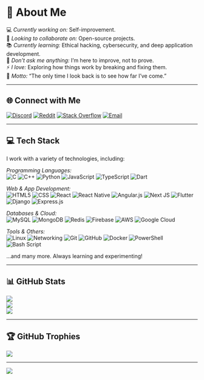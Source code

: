 # 💫 About Me
💻 *Currently working on:* Self-improvement.  
🤝 *Looking to collaborate on:* Open-source projects.  
📚 *Currently learning:* Ethical hacking, cybersecurity, and deep application development.  
🙅 *Don’t ask me anything:* I’m here to improve, not to prove.  
⚡ *I love:* Exploring how things work by breaking and fixing them.  
🌱 *Motto:* “The only time I look back is to see how far I’ve come.”

---

## 🌐 Connect with Me
[![Discord](https://img.shields.io/badge/Discord-%237289DA.svg?logo=discord&logoColor=white)](https://discord.gg/pand3y_ranjit) 
[![Reddit](https://img.shields.io/badge/Reddit-%23FF4500.svg?logo=Reddit&logoColor=white)](https://reddit.com/user/pandey_ranjit) 
[![Stack Overflow](https://img.shields.io/badge/-Stackoverflow-FE7A16?logo=stack-overflow&logoColor=white)](https://stackoverflow.com/users/pand3y-ranjit) 
[![Email](https://img.shields.io/badge/Email-D14836?logo=gmail&logoColor=white)](mailto:ranjitpand3ysoc@gmail.com)  

---

## 💻 Tech Stack
I work with a variety of technologies, including:

*Programming Languages:*  
![C](https://img.shields.io/badge/c-%2300599C.svg?style=for-the-badge&logo=c&logoColor=white) 
![C++](https://img.shields.io/badge/c++-%2300599C.svg?style=for-the-badge&logo=c%2B%2B&logoColor=white) 
![Python](https://img.shields.io/badge/python-3670A0?style=for-the-badge&logo=python&logoColor=ffdd54) 
![JavaScript](https://img.shields.io/badge/javascript-%23323330.svg?style=for-the-badge&logo=javascript&logoColor=%23F7DF1E) 
![TypeScript](https://img.shields.io/badge/typescript-%23007ACC.svg?style=for-the-badge&logo=typescript&logoColor=white) 
![Dart](https://img.shields.io/badge/dart-%230175C2.svg?style=for-the-badge&logo=dart&logoColor=white)

*Web & App Development:*  
![HTML5](https://img.shields.io/badge/html5-%23E34F26.svg?style=for-the-badge&logo=html5&logoColor=white) 
![CSS](https://img.shields.io/badge/css3-%231572B6.svg?style=for-the-badge&logo=css3&logoColor=white) 
![React](https://img.shields.io/badge/react-%2320232a.svg?style=for-the-badge&logo=react&logoColor=%2361DAFB) 
![React Native](https://img.shields.io/badge/react_native-%2320232a.svg?style=for-the-badge&logo=react&logoColor=%2361DAFB) 
![Angular.js](https://img.shields.io/badge/angular.js-%23E23237.svg?style=for-the-badge&logo=angularjs&logoColor=white) 
![Next JS](https://img.shields.io/badge/Next-black?style=for-the-badge&logo=next.js&logoColor=white) 
![Flutter](https://img.shields.io/badge/Flutter-%2302569B.svg?style=for-the-badge&logo=Flutter&logoColor=white) 
![Django](https://img.shields.io/badge/django-%23092E20.svg?style=for-the-badge&logo=django&logoColor=white) 
![Express.js](https://img.shields.io/badge/express.js-%23404d59.svg?style=for-the-badge&logo=express&logoColor=%2361DAFB)

*Databases & Cloud:*  
![MySQL](https://img.shields.io/badge/mysql-4479A1.svg?style=for-the-badge&logo=mysql&logoColor=white) 
![MongoDB](https://img.shields.io/badge/MongoDB-%234ea94b.svg?style=for-the-badge&logo=mongodb&logoColor=white) 
![Redis](https://img.shields.io/badge/redis-%23DD0031.svg?style=for-the-badge&logo=redis&logoColor=white) 
![Firebase](https://img.shields.io/badge/firebase-%23039BE5.svg?style=for-the-badge&logo=firebase) 
![AWS](https://img.shields.io/badge/AWS-%23FF9900.svg?style=for-the-badge&logo=amazon-aws&logoColor=white) 
![Google Cloud](https://img.shields.io/badge/GoogleCloud-%234285F4.svg?style=for-the-badge&logo=google-cloud&logoColor=white)

*Tools & Others:*  
![Linux](https://img.shields.io/badge/Linux-FCC624?style=for-the-badge&logo=linux&logoColor=black) 
![Networking](https://img.shields.io/badge/Networking-008080?style=for-the-badge&logo=network&logoColor=white) 
![Git](https://img.shields.io/badge/git-%23F05033.svg?style=for-the-badge&logo=git&logoColor=white) 
![GitHub](https://img.shields.io/badge/github-%23121011.svg?style=for-the-badge&logo=github&logoColor=white) 
![Docker](https://img.shields.io/badge/docker-%230db7ed.svg?style=for-the-badge&logo=docker&logoColor=white) 
![PowerShell](https://img.shields.io/badge/PowerShell-%235391FE.svg?style=for-the-badge&logo=powershell&logoColor=white) 
![Bash Script](https://img.shields.io/badge/bash_script-%23121011.svg?style=for-the-badge&logo=gnu-bash&logoColor=white)  

…and many more. Always learning and experimenting!  

---

## 📊 GitHub Stats
![](https://github-readme-stats.vercel.app/api?username=pand3y-ranjit&theme=dark&hide_border=false&include_all_commits=true&count_private=false)<br/>
![](https://nirzak-streak-stats.vercel.app/?user=pand3y-ranjit&theme=dark&hide_border=false)<br/>
![](https://github-readme-stats.vercel.app/api/top-langs/?username=pand3y-ranjit&theme=dark&hide_border=false&include_all_commits=true&count_private=false&layout=compact)

---

## 🏆 GitHub Trophies
![](https://github-profile-trophy.vercel.app/?username=pand3y-ranjit&theme=radical&no-frame=false&no-bg=false&margin-w=4)

---

[![](https://visitcount.itsvg.in/api?id=pand3y-ranjit&icon=0&color=0)](https://visitcount.itsvg.in)

